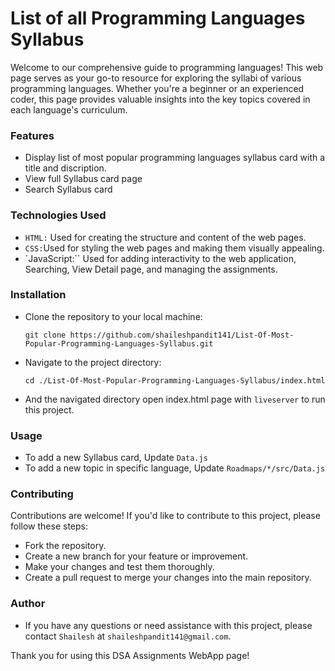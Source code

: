 # List of all Programming Languages Syllabus

Welcome to our comprehensive guide to programming languages! This web page serves as your go-to resource for exploring the syllabi of various programming languages. Whether you're a beginner or an experienced coder, this page provides valuable insights into the key topics covered in each language's curriculum.

### Features
* Display list of most popular programming languages syllabus card with a title and discription.
* View full Syllabus card page
* Search Syllabus card

### Technologies Used
* `HTML:` Used for creating the structure and content of the web pages.
* `CSS:`Used for styling the web pages and making them visually appealing.
* `JavaScript:`` Used for adding interactivity to the web application, Searching, View Detail page, and managing the assignments.

### Installation

* Clone the repository to your local machine:
    ```shell
    git clone https://github.com/shaileshpandit141/List-Of-Most-Popular-Programming-Languages-Syllabus.git
    ```

* Navigate to the project directory:
    ```shell
    cd ./List-Of-Most-Popular-Programming-Languages-Syllabus/index.html
    ```

* And the navigated directory open index.html page with `liveserver` to run this project.


### Usage
* To add a new Syllabus card, Update `Data.js`
* To add a new topic in specific language, Update `Roadmaps/*/src/Data.js`

### Contributing
Contributions are welcome! If you'd like to contribute to this project, please follow these steps:

* Fork the repository.
* Create a new branch for your feature or improvement.
* Make your changes and test them thoroughly.
* Create a pull request to merge your changes into the main repository.

### Author
* If you have any questions or need assistance with this project, please contact `Shailesh` at `shaileshpandit141@gmail.com`.

Thank you for using this DSA Assignments WebApp page!
